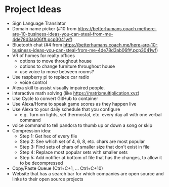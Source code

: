 # Project Ideas
* Sign Language Translator
* Domain name picker (#10 from https://betterhumans.coach.me/here-are-10-business-ideas-you-can-steal-from-me-4de78d3ab06f#.pcp3041wf)
* Bluetooth chat (#4 from https://betterhumans.coach.me/here-are-10-business-ideas-you-can-steal-from-me-4de78d3ab06f#.pcp3041wf)
* VR of homes for realty offices
  * options to move throughout house
  * options to change furniture throughout house
  * use voice to move between rooms?
* Use raspberry pi to replace car radio
  * voice control
* Alexa skill to assist visually impaired people.
* interactive math solving (like https://matrixmultiplication.xyz)
* Use Cycle to convert GitHub to container
* Use Alexa/Home to speak game scores as they happen live
* Use Alexa to your daily schedule that you configure
  * e.g. Turn on lights, set thermostat, etc. every day all with one verbal command
* voice command to tell pandora to thumb up or down a song or skip
* Compression idea:
  * Step 1: Get hex of every file
  * Step 2: See which set of 4, 6, 8, etc. chars are most popular
  * Step 3: Find sets of chars of smaller size that don't exist in file
  * Step 4: Replace most popular sets with smaller sets
  * Step 5: Add notifier at bottom of file that has the changes, to allow it to be decompressed
* Copy/Paste Queue (Ctrl+C+1, ... Ctrl+C+10)
* Website that has a search bar for which companies are open source and links to their open source projects

